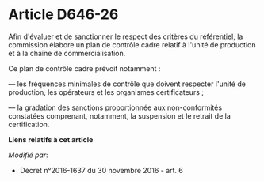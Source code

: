 # Article D646-26

Afin d'évaluer et de sanctionner le respect des critères du référentiel, la commission élabore un plan de contrôle cadre
relatif à l'unité de production et à la chaîne de commercialisation. 

Ce plan de contrôle cadre prévoit notamment : 

― les fréquences minimales de contrôle que doivent respecter l'unité de production, les opérateurs et les organismes
certificateurs ; 

― la gradation des sanctions proportionnée aux non-conformités constatées comprenant, notamment, la suspension et le retrait
de la certification.

**Liens relatifs à cet article**

_Modifié par_:

  - Décret n°2016-1637 du 30 novembre 2016 - art. 6

